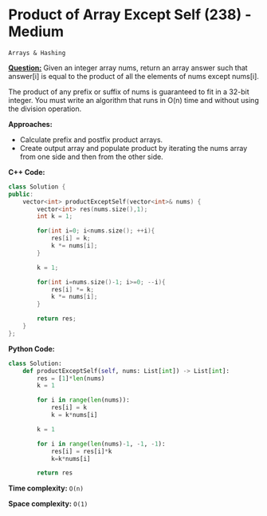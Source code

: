 # Product of Array Except Self (238) - Medium

```
Arrays & Hashing
```

[**Question:**](https://leetcode.com/problems/product-of-array-except-self) Given an integer array nums, return an array answer such that answer[i] is equal to the product of all the elements of nums except nums[i].

The product of any prefix or suffix of nums is guaranteed to fit in a 32-bit integer. You must write an algorithm that runs in O(n) time and without using the division operation.

**Approaches:**

- Calculate prefix and postfix product arrays.
- Create output array and populate product by iterating the nums array from one side and then from the other side.

**C++ Code:**

```cpp
class Solution {
public:
    vector<int> productExceptSelf(vector<int>& nums) {
        vector<int> res(nums.size(),1);
        int k = 1;

        for(int i=0; i<nums.size(); ++i){
            res[i] = k;
            k *= nums[i];
        }

        k = 1;

        for(int i=nums.size()-1; i>=0; --i){
            res[i] *= k;
            k *= nums[i];
        }

        return res;
    }
};
```

**Python Code:**

```python
class Solution:
    def productExceptSelf(self, nums: List[int]) -> List[int]:
        res = [1]*len(nums)
        k = 1

        for i in range(len(nums)):
            res[i] = k
            k = k*nums[i]

        k = 1

        for i in range(len(nums)-1, -1, -1):
            res[i] = res[i]*k
            k=k*nums[i]

        return res
```

**Time complexity:** `O(n)`

**Space complexity:** `O(1)`
